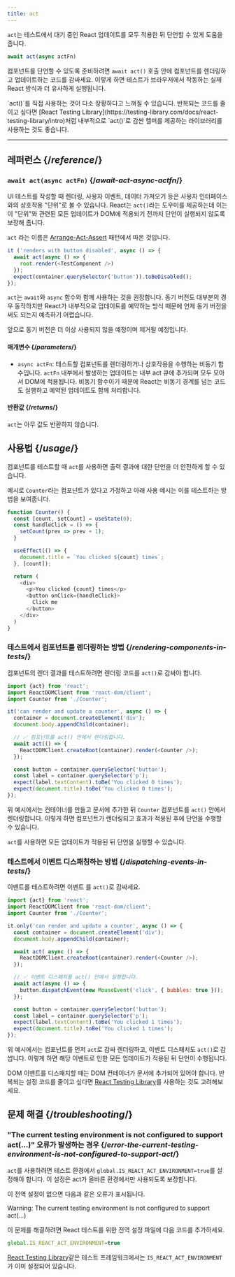 ```yaml
---
title: act
---
```


<Intro>

`act`는 테스트에서 대기 중인 React 업데이트를 모두 적용한 뒤 단언할 수 있게 도움을 줍니다.

```js
await act(async actFn)
```

</Intro>

컴포넌트를 단언할 수 있도록 준비하려면 `await act()` 호출 안에 컴포넌트를 렌더링하고 업데이트하는 코드를 감싸세요. 이렇게 하면 테스트가 브라우저에서 작동하는 실제 React 방식과 더 유사하게 실행됩니다.

<Note>
`act()`를 직접 사용하는 것이 다소 장황하다고 느껴질 수 있습니다. 반복되는 코드를 줄이고 싶다면 [React Testing Library](https://testing-library.com/docs/react-testing-library/intro)처럼 내부적으로 `act()`로 감싼 헬퍼를 제공하는 라이브러리를 사용하는 것도 좋습니다.
</Note>


<InlineToc />

---

## 레퍼런스 {/*reference*/}

### `await act(async actFn)` {/*await-act-async-actfn*/}

UI 테스트를 작성할 때 렌더링, 사용자 이벤트, 데이터 가져오기 등은 사용자 인터페이스와의 상호작용 "단위"로 볼 수 있습니다. React는 `act()`라는 도우미를 제공하는데 이는 이 "단위"와 관련된 모든 업데이트가 DOM에 적용되기 전까지 단언이 실행되지 않도록 보장해 줍니다.

`act` 라는 이름은 [Arrange-Act-Assert](https://wiki.c2.com/?ArrangeActAssert) 패턴에서 따온 것입니다.

```js {2,4}
it ('renders with button disabled', async () => {
  await act(async () => {
    root.render(<TestComponent />)
  });
  expect(container.querySelector('button')).toBeDisabled();
});
```

<Note>

`act`는 `await`와 `async` 함수와 함께 사용하는 것을 권장합니다. 동기 버전도 대부분의 경우 동작하지만 React가 내부적으로 업데이트를 예약하는 방식 때문에 언제 동기 버전을 써도 되는지 예측하기 어렵습니다.

앞으로 동기 버전은 더 이상 사용되지 않을 예정이며 제거될 예정입니다.

</Note>

#### 매개변수 {/*parameters*/}

* `async actFn`: 테스트할 컴포넌트를 렌더링하거나 상호작용을 수행하는 비동기 함수입니다. `actFn` 내부에서 발생하는 업데이트는 내부 act 큐에 추가되며 모두 모아서 DOM에 적용됩니다. 비동기 함수이기 때문에 React는 비동기 경계를 넘는 코드도 실행하고 예약된 업데이트도 함께 처리합니다.

#### 반환값 {/*returns*/}

`act`는 아무 값도 반환하지 않습니다.

## 사용법 {/*usage*/}

컴포넌트를 테스트할 때 `act`를 사용하면 출력 결과에 대한 단언을 더 안전하게 할 수 있습니다.

예시로 `Counter`라는 컴포넌트가 있다고 가정하고 아래 사용 예시는 이를 테스트하는 방법을 보여줍니다.

```js
function Counter() {
  const [count, setCount] = useState(0);
  const handleClick = () => {
    setCount(prev => prev + 1);
  }

  useEffect(() => {
    document.title = `You clicked ${count} times`;
  }, [count]);

  return (
    <div>
      <p>You clicked {count} times</p>
      <button onClick={handleClick}>
        Click me
      </button>
    </div>
  )
}
```

### 테스트에서 컴포넌트를 렌더링하는 방법 {/*rendering-components-in-tests*/}

컴포넌트의 렌더 결과를 테스트하려면 렌더링 코드를 `act()`로 감싸야 합니다.

```js  {10,12}
import {act} from 'react';
import ReactDOMClient from 'react-dom/client';
import Counter from './Counter';

it('can render and update a counter', async () => {
  container = document.createElement('div');
  document.body.appendChild(container);

  // ✅ 컴포넌트를 act() 안에서 렌더링합니다.
  await act(() => {
    ReactDOMClient.createRoot(container).render(<Counter />);
  });

  const button = container.querySelector('button');
  const label = container.querySelector('p');
  expect(label.textContent).toBe('You clicked 0 times');
  expect(document.title).toBe('You clicked 0 times');
});
```

위 예시에서는 컨테이너를 만들고 문서에 추가한 뒤 `Counter` 컴포넌트를 `act()` 안에서 렌더링합니다. 이렇게 하면 컴포넌트가 렌더링되고 효과가 적용된 후에 단언을 수행할 수 있습니다.

`act`를 사용하면 모든 업데이트가 적용된 뒤 단언을 실행할 수 있습니다.

### 테스트에서 이벤트 디스패칭하는 방법 {/*dispatching-events-in-tests*/}

이벤트를 테스트하려면 이벤트 를 `act()`로 감싸세요.

```js {14,16}
import {act} from 'react';
import ReactDOMClient from 'react-dom/client';
import Counter from './Counter';

it.only('can render and update a counter', async () => {
  const container = document.createElement('div');
  document.body.appendChild(container);

  await act( async () => {
    ReactDOMClient.createRoot(container).render(<Counter />);
  });

  // ✅ 이벤트 디스패치를 act() 안에서 실행합니다.
  await act(async () => {
    button.dispatchEvent(new MouseEvent('click', { bubbles: true }));
  });

  const button = container.querySelector('button');
  const label = container.querySelector('p');
  expect(label.textContent).toBe('You clicked 1 times');
  expect(document.title).toBe('You clicked 1 times');
});
```

위 예시에서는 컴포넌트를 먼저 `act`로 감싸 렌더링하고, 이벤트 디스패치도 `act()`로 감쌉니다. 이렇게 하면 해당 이벤트로 인한 모든 업데이트가 적용된 뒤 단언이 수행됩니다.

<Pitfall>

DOM 이벤트를 디스패치할 때는 DOM 컨테이너가 문서에 추가되어 있어야 합니다. 반복되는 설정 코드를 줄이고 싶다면 [React Testing Library](https://testing-library.com/docs/react-testing-library/intro)를 사용하는 것도 고려해보세요.

</Pitfall>

## 문제 해결 {/*troubleshooting*/}

### "The current testing environment is not configured to support act(…)" 오류가 발생하는 경우 {/*error-the-current-testing-environment-is-not-configured-to-support-act*/}

`act`를 사용하려면 테스트 환경에서 `global.IS_REACT_ACT_ENVIRONMENT=true`를 설정해야 합니다. 이 설정은 act가 올바른 환경에서만 사용되도록 보장합니다.

이 전역 설정이 없으면 다음과 같은 오류가 표시됩니다.

<ConsoleBlock level="error">

Warning: The current testing environment is not configured to support act(...)

</ConsoleBlock>

이 문제를 해결하려면 React 테스트를 위한 전역 설정 파일에 다음 코드를 추가하세요.

```js
global.IS_REACT_ACT_ENVIRONMENT=true
```

<Note>

[React Testing Library](https://testing-library.com/docs/react-testing-library/intro)같은 테스트 프레임워크에서는 `IS_REACT_ACT_ENVIRONMENT`가 이미 설정되어 있습니다.

</Note>
